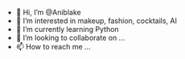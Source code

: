 - 👋 Hi, I’m @Aniblake
- 👀 I’m interested in makeup, fashion, cocktails, AI 
- 🌱 I’m currently learning Python
- 💞️ I’m looking to collaborate on ...
- 📫 How to reach me ...

<!---
Aniblake/Aniblake is a ✨ special ✨ repository because its `README.md` (this file) appears on your GitHub profile.
You can click the Preview link to take a look at your changes.
--->
